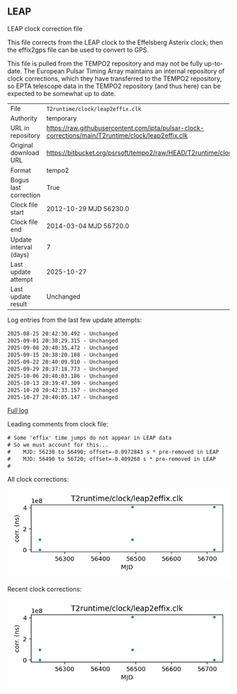 
## LEAP

LEAP clock correction file

This file corrects from the LEAP clock to the Effelsberg Asterix
clock; then the effix2gps file can be used to convert to GPS.

This file is pulled from the TEMPO2 repository and may not be fully
up-to-date. The European Pulsar Timing Array maintains an internal
repository of clock corrections, which they have transferred to the TEMPO2
repository, so  EPTA telescope data in the TEMPO2 repository (and
thus here) can be expected to be somewhat up to date.

|     |     |
|:--- |:--- |
| File | `T2runtime/clock/leap2effix.clk` |
| Authority | temporary |
| URL in repository | <https://raw.githubusercontent.com/ipta/pulsar-clock-corrections/main/T2runtime/clock/leap2effix.clk> |
| Original download URL | <https://bitbucket.org/psrsoft/tempo2/raw/HEAD/T2runtime/clock/leap2effix.clk> |
| Format | tempo2 |
| Bogus last correction | True |
| Clock file start | 2012-10-29 MJD 56230.0 |
| Clock file end | 2014-03-04 MJD 56720.0 |
| Update interval (days) | 7 |
| Last update attempt | 2025-10-27 |
| Last update result | Unchanged |

Log entries from the last few update attempts:
```
2025-08-25 20:42:30.492 - Unchanged
2025-09-01 20:38:29.315 - Unchanged
2025-09-08 20:40:35.472 - Unchanged
2025-09-15 20:38:20.188 - Unchanged
2025-09-22 20:40:09.910 - Unchanged
2025-09-29 20:37:18.773 - Unchanged
2025-10-06 20:40:03.186 - Unchanged
2025-10-13 20:39:47.309 - Unchanged
2025-10-20 20:42:33.157 - Unchanged
2025-10-27 20:40:05.147 - Unchanged
```
[Full log](https://raw.githubusercontent.com/ipta/pulsar-clock-corrections/main/log/T2runtime/clock/leap2effix.clk.log)

Leading comments from clock file:

    # Some 'effix' time jumps do not appear in LEAP data
    # So we must account for this...
    #    MJD: 56230 to 56490; offset=-0.0972843 s * pre-removed in LEAP
    #    MJD: 56490 to 56720; offset=-0.409268 s * pre-removed in LEAP
    #



All clock corrections:

![plot of all clock corrections](leap2effix.clk.png "All corrections")

Recent clock corrections:

![plot of recent clock corrections](leap2effix.clk.short.png "Recent corrections")

